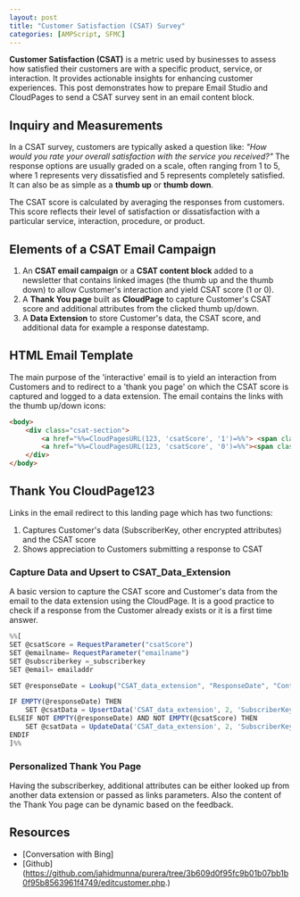 ```yaml
---
layout: post
title: "Customer Satisfaction (CSAT) Survey"
categories: [AMPScript, SFMC]
---
```

**Customer Satisfaction (CSAT)** is a metric used by businesses to assess how satisfied their customers are with a specific product, service, or interaction. It provides actionable insights for enhancing customer experiences. This post demonstrates how to prepare Email Studio and CloudPages to send a CSAT survey sent in an email content block.

## Inquiry and Measurements
In a CSAT survey, customers are typically asked a question like: *"How would you rate your overall satisfaction with the service you received?"* The response options are usually graded on a scale, often ranging from 1 to 5, where 1 represents very dissatisfied and 5 represents completely satisfied. It can also be as simple as a **thumb up** or **thumb down**.

The CSAT score is calculated by averaging the responses from customers. This score reflects their level of satisfaction or dissatisfaction with a particular service, interaction, procedure, or product.

## Elements of a CSAT Email Campaign
1. An **CSAT email campaign** or a **CSAT content block** added to a newsletter that contains linked images (the thumb up and the thumb down) to allow Customer's interaction and yield CSAT score (1 or 0).
2. A **Thank You page** built as **CloudPage** to capture Customer's CSAT score and additional attributes from the clicked thumb up/down.
3. A **Data Extension** to store Customer's data, the CSAT score, and additional data for example a response datestamp.

## HTML Email Template
The main purpose of the 'interactive' email is to yield an interaction from Customers and to redirect to a 'thank you page' on which the CSAT score is captured and logged to a data extension.
The email contains the links with the thumb up/down icons:

```html
<body>
    <div class="csat-section">
        <a href="%%=CloudPagesURL(123, 'csatScore', '1')=%%"> <span class="thumbs-up">👍</span></a>
        <a href="%%=CloudPagesURL(123, 'csatScore', '0')=%%"><span class="thumbs-down">👎</span></a>
    </div>
</body>
```
## Thank You CloudPage123
Links in the email redirect to this landing page which has two functions:
1. Captures Customer's data (SubscriberKey, other encrypted attributes) and the CSAT score
2. Shows appreciation to Customers submitting a response to CSAT

### Capture Data and Upsert to CSAT_Data_Extension
A basic version to capture the CSAT score and Customer's data from the email to the data extension using the CloudPage.  It is a good practice to check if a response from the Customer already exists or it is a first time answer.

```javascript
%%[
SET @csatScore = RequestParameter("csatScore")
SET @emailname= RequestParameter("emailname")
SET @subscriberkey =_subscriberkey
SET @email= emailaddr

SET @responseDate = Lookup("CSAT_data_extension", "ResponseDate", "ContactID", @subscriberkey, "EmailName", @emailname)

IF EMPTY(@responseDate) THEN 
    SET @csatData = UpsertData('CSAT_data_extension', 2, 'SubscriberKey', @subscriberkey, 'EmailName', @emailname, 'Rating', @csatScore, 'ResponseDate', Now(), 'ModifiedDate', Now())
ELSEIF NOT EMPTY(@responseDate) AND NOT EMPTY(@csatScore) THEN
    SET @csatData = UpdateData('CSAT_data_extension', 2, 'SubscriberKey', @subscriberkey, 'EmailName', @emailname, 'Rating', @csatScore, 'ModifiedDate', Now())
ENDIF
]%%
```
### Personalized Thank You Page
Having the subscriberkey, additional attributes can be either looked up from another data extension or passed as links parameters. Also the content of the Thank You page can be dynamic based on the feedback.

## Resources
*   [Conversation with Bing]
*   [Github] (https://github.com/jahidmunna/purera/tree/3b609d0f95fc9b01b07bb1b0f95b8563961f4749/editcustomer.php.)